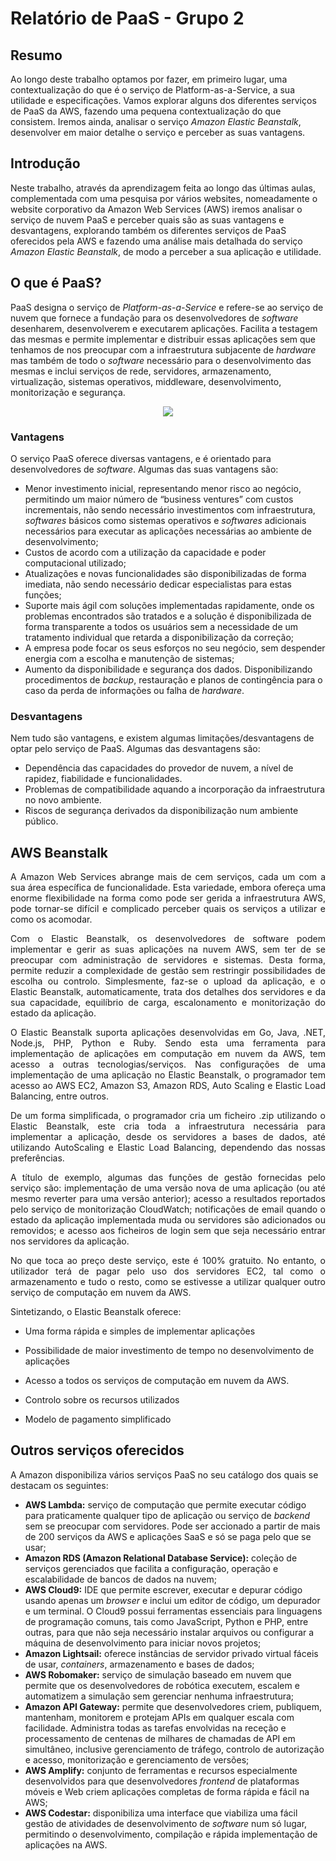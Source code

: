 # Relatório de PaaS - Grupo 2
## Resumo

Ao longo deste trabalho optamos por fazer, em primeiro lugar, uma contextualização 
do que é o serviço de Platform-as-a-Service, a sua utilidade e especificações. Vamos explorar alguns dos diferentes serviços de PaaS da AWS, fazendo uma pequena contextualização do que consistem. Iremos ainda, analisar o serviço *Amazon Elastic Beanstalk*, desenvolver em maior detalhe o serviço e perceber as suas vantagens.  

## Introdução

Neste trabalho, através da aprendizagem feita ao longo das últimas aulas, complementada com uma pesquisa por vários websites, nomeadamente o website corporativo da Amazon Web Services (AWS) iremos analisar o serviço de nuvem PaaS e perceber quais são as suas vantagens e desvantagens, explorando também os diferentes serviços de PaaS oferecidos pela AWS e fazendo uma análise mais detalhada do serviço *Amazon Elastic Beanstalk*, de modo a perceber a sua aplicação e utilidade.


## O que é PaaS?

PaaS designa o serviço de _Platform-as-a-Service_ e refere-se ao serviço de nuvem que fornece a fundação para os desenvolvedores de _software_ desenharem, desenvolverem e executarem aplicações. Facilita a testagem das mesmas e permite implementar e distribuir essas aplicações sem que tenhamos de nos preocupar com a infraestrutura subjacente de _hardware_ mas também de todo o _software_ necessário para o desenvolvimento das mesmas e inclui serviços de rede, servidores, armazenamento, virtualização, sistemas operativos, middleware, desenvolvimento, monitorização e segurança.

<p align="center">
  <img src="https://blogs.bmc.com/wp-content/uploads/2017/09/saas-vs-paas-vs-iaas-720x675.png"/>
</p>


### Vantagens

O serviço PaaS oferece diversas vantagens, e é orientado para desenvolvedores de _software_. Algumas das suas vantagens são: 
* Menor investimento inicial, representando menor risco ao negócio, permitindo um maior número de “business ventures” com custos incrementais, não sendo necessário investimentos com infraestrutura, _softwares_ básicos como sistemas operativos e _softwares_ adicionais necessários para executar as aplicações necessárias ao ambiente de desenvolvimento;
* Custos de acordo com a utilização da capacidade e poder computacional utilizado;
* Atualizações e novas funcionalidades são disponibilizadas de forma imediata, não sendo necessário dedicar especialistas para estas funções;
* Suporte mais ágil com soluções implementadas rapidamente, onde os problemas encontrados são tratados e a solução é disponibilizada de forma transparente a todos os usuários sem a necessidade de um tratamento individual que retarda a disponibilização da correção;
* A empresa pode focar os seus esforços no seu negócio, sem despender energia com a escolha e manutenção de sistemas;
* Aumento da disponibilidade e segurança dos dados. Disponibilizando procedimentos de _backup_, restauração e planos de contingência para o caso da perda de informações ou falha de _hardware_.

### Desvantagens

Nem tudo são vantagens, e existem algumas limitações/desvantagens de optar pelo serviço de PaaS. Algumas das desvantagens são: 
* Dependência das capacidades do provedor de nuvem, a nível de rapidez, fiabilidade e funcionalidades. 
* Problemas de compatibilidade aquando a incorporação da infraestrutura no novo ambiente.
* Riscos de segurança derivados da disponibilização num ambiente público.

## AWS Beanstalk

<p align="justify">
A Amazon Web Services abrange mais de cem serviços, cada um com a sua área específica de funcionalidade. Esta variedade, embora ofereça uma enorme flexibilidade na forma como pode ser gerida a infraestrutura AWS, pode tornar-se difícil e complicado perceber quais os serviços a utilizar e como os acomodar.
</p>
<p align="justify">
Com o Elastic Beanstalk, os desenvolvedores de software podem implementar e gerir as suas aplicações na nuvem AWS, sem ter de se preocupar com administração de servidores e sistemas. Desta forma, permite reduzir a complexidade de gestão sem restringir possibilidades de escolha ou controlo. Simplesmente, faz-se o upload da aplicação, e o Elastic Beanstalk, automaticamente,  trata dos detalhes dos servidores e da sua capacidade, equilíbrio de carga, escalonamento e monitorização do estado da aplicação.
</p>
<p align="justify">
O Elastic Beanstalk suporta aplicações desenvolvidas em Go, Java, .NET, Node.js, PHP, Python e Ruby. Sendo esta uma ferramenta para implementação de aplicações em computação em nuvem da AWS, tem acesso a outras tecnologias/serviços. Nas configurações de uma implementação de uma aplicação no Elastic Beanstalk, o programador tem acesso ao AWS EC2, Amazon S3, Amazon RDS, Auto Scaling e Elastic Load Balancing, entre outros.
</p>
<p align="justify">
De um forma simplificada, o programador cria um ficheiro .zip utilizando o Elastic Beanstalk, este cria toda a infraestrutura necessária para implementar a aplicação, desde os servidores a bases de dados, até utilizando AutoScaling e Elastic Load Balancing, dependendo das nossas preferências.
</p>
<p align="justify">
A título de exemplo, algumas das funções de gestão fornecidas pelo serviço são: implementação de uma versão nova de uma aplicação (ou até mesmo reverter para uma versão anterior); acesso a resultados reportados pelo serviço de monitorização CloudWatch; notificações de email quando o estado da aplicação implementada muda ou servidores são adicionados ou removidos; e acesso aos ficheiros de login sem que seja necessário entrar nos servidores da aplicação. 
</p>

<p align="justify">
No que toca ao preço deste serviço, este é 100% gratuito. No entanto, o utilizador terá de pagar pelo uso dos servidores EC2, tal como o armazenamento e tudo o resto, como se estivesse a utilizar qualquer outro serviço de computação em nuvem da AWS.
</p>

Sintetizando, o Elastic Beanstalk oferece:

* Uma forma rápida e simples de implementar aplicações

* Possibilidade de maior investimento de tempo no desenvolvimento de aplicações

* Acesso a todos os serviços de computação em nuvem da AWS.

* Controlo sobre os recursos utilizados

* Modelo de pagamento simplificado



## Outros serviços oferecidos

A Amazon disponibiliza vários serviços PaaS no seu catálogo dos quais se destacam os seguintes:

*	**AWS Lambda:** serviço de computação que permite executar código para praticamente qualquer tipo de aplicação ou serviço de _backend_ sem se preocupar com servidores. Pode ser accionado a partir de mais de 200 serviços da AWS e aplicações SaaS e só se paga pelo que se usar;
*	**Amazon RDS (Amazon Relational Database Service):** coleção de serviços gerenciados que facilita a configuração, operação e escalabilidade de bancos de dados na nuvem;
*	**AWS Cloud9:** IDE que permite escrever, executar e depurar código usando apenas um _browser_ e inclui um editor de código, um depurador e um terminal. O Cloud9 possui ferramentas essenciais para linguagens de programação comuns, tais como JavaScript, Python e PHP, entre outras, para que não seja necessário instalar arquivos ou configurar a máquina de desenvolvimento para iniciar novos projetos;
*	**Amazon Lightsail:**  oferece instâncias de servidor privado virtual fáceis de usar, _containers_, armazenamento e bases de dados;
*	**AWS Robomaker:** serviço de simulação baseado em nuvem que permite que os desenvolvedores de robótica executem, escalem e automatizem a simulação sem gerenciar nenhuma infraestrutura;
*	**Amazon API Gateway:** permite que desenvolvedores criem, publiquem, mantenham, monitorem e protejam APIs em qualquer escala com facilidade. Administra todas as tarefas envolvidas na receção e processamento de centenas de milhares de chamadas de API em simultâneo, inclusive gerenciamento de tráfego, controlo de autorização e acesso, monitorização e gerenciamento de versões;
*	**AWS Amplify:** conjunto de ferramentas e recursos especialmente desenvolvidos para que desenvolvedores _frontend_ de plataformas móveis e Web criem aplicações completas de forma rápida e fácil na AWS;
*	**AWS Codestar:** disponibiliza uma interface que viabiliza uma fácil gestão de atividades de desenvolvimento de _software_ num só lugar, permitindo o desenvolvimento, compilação e rápida implementação de aplicações na AWS.
